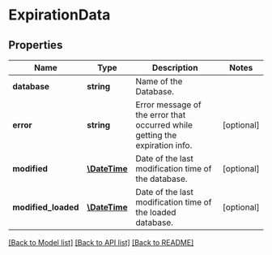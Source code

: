 # ExpirationData

## Properties
Name | Type | Description | Notes
------------ | ------------- | ------------- | -------------
**database** | **string** | Name of the Database. | 
**error** | **string** | Error message of the error that occurred while getting the expiration info. | [optional] 
**modified** | [**\DateTime**](\DateTime.md) | Date of the last modification time of the database. | [optional] 
**modified_loaded** | [**\DateTime**](\DateTime.md) | Date of the last modification time of the loaded database. | [optional] 

[[Back to Model list]](../../README.md#documentation-for-models) [[Back to API list]](../../README.md#documentation-for-api-endpoints) [[Back to README]](../../README.md)

